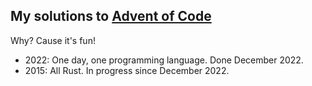 ## My solutions to [Advent of Code](https://adventofcode.com)
Why? Cause it's fun!

* 2022: One day, one programming language. Done December 2022.
* 2015: All Rust. In progress since December 2022.
